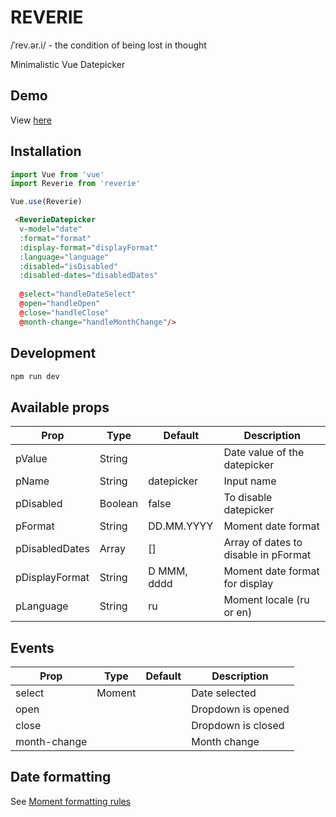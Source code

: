 # REVERIE

/ˈrev.ər.i/ - the condition of being lost in thought

Minimalistic Vue Datepicker

## Demo 
View [here](https://dist-evyavuwqhs.now.sh)

## Installation
```js
import Vue from 'vue'
import Reverie from 'reverie'

Vue.use(Reverie)
```

```html
 <ReverieDatepicker
  v-model="date"
  :format="format"
  :display-format="displayFormat"
  :language="language"
  :disabled="isDisabled"
  :disabled-dates="disabledDates"
  
  @select="handleDateSelect"
  @open="handleOpen"
  @close="handleClose"
  @month-change="handleMonthChange"/>
```
## Development

```bash
npm run dev

```

## Available props

| Prop                          | Type            | Default     | Description                              |
|-------------------------------|-----------------|-------------|------------------------------------------|
| pValue                        | String          |             | Date value of the datepicker             |
| pName                         | String          | datepicker  | Input name                               |
| pDisabled                     | Boolean         | false       | To disable datepicker                    |
| pFormat                       | String          | DD.MM.YYYY  | Moment date format                       |
| pDisabledDates                | Array           | []          | Array of dates to disable in pFormat     |
| pDisplayFormat                | String          | D MMM, dddd | Moment date format for display           |
| pLanguage                     | String          | ru          | Moment locale (ru or en)                 |

## Events

| Prop                          | Type            | Default     | Description                              |
|-------------------------------|-----------------|-------------|------------------------------------------|
| select                        | Moment          |             | Date selected                            |
| open                          |                 |             | Dropdown is opened                       |
| close                         |                 |             | Dropdown is closed                       |
| month-change                  |                 |             | Month change                             |

## Date formatting

See [Moment formatting rules](https://momentjs.com/docs/#/displaying/format/)
